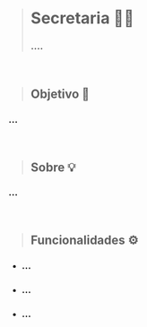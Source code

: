 > # Secretaria 👨‍🏫
> ### ....

<br>

> ## Objetivo 🎯
  ### ...

<br>

> ## Sobre 💡
  ### ...
  
<br>

> ## Funcionalidades ⚙️
  - ### ...
  - ### ...
  - ### ... 
